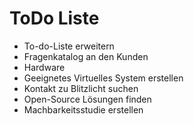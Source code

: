 # ToDo Liste

- To-do-Liste erweitern
- Fragenkatalog an den Kunden
- Hardware
- Geeignetes Virtuelles System erstellen
- Kontakt zu Blitzlicht suchen
- Open-Source Lösungen finden
- Machbarkeitsstudie erstellen